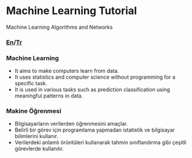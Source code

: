 # Machine Learning Tutorial
Machine Learning Algorithms and Networks
### [En](#machine-learning)/[Tr](#makine-öğrenmesi)
### Machine Learning
- It aims to make computers learn from data. 
- It uses statistics and computer science without programming for a specific task. 
- It is used in various tasks such as prediction classification using meaningful patterns in data.

### Makine Öğrenmesi

- Bilgisayarların verilerden öğrenmesini amaçlar. 
- Belirli bir görev için programlama yapmadan istatistik ve bilgisayar bilimlerini kullanır. 
- Verilerdeki anlamlı örüntüleri kullanarak tahmin sınıflandırma gibi çeşitli görevlerde kullanılır.

